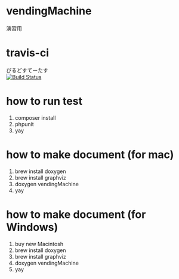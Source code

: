 # vendingMachine
演習用

# travis-ci
びるどすてーたす  
[![Build Status](https://travis-ci.org/indare/vendingmachie.svg?branch=master)](https://travis-ci.org/indare/vendingmachie)

# how to run test
1. composer install
2. phpunit
3. yay

# how to make document (for mac)
1. brew install doxygen
1. brew install graphviz
1. doxygen vendingMachine
1. yay

# how to make document (for Windows)
1. buy new Macintosh
1. brew install doxygen
1. brew install graphviz
1. doxygen vendingMachine
1. yay